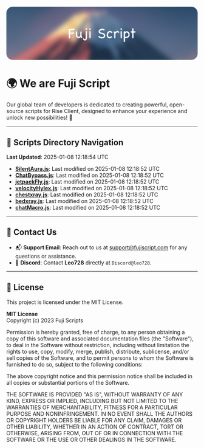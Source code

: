 ![Banner](.github/b.webp)

# 🌍 **We are Fuji Script**

Our global team of developers is dedicated to creating powerful, open-source scripts for Rise Client, designed to enhance your experience and unlock new possibilities! 🌟

---
<!-- SCRIPTS_NAVIGATION_START -->
## 📂 **Scripts Directory Navigation**

**Last Updated**: 2025-01-08 12:18:54 UTC

- **[SilentAura.js](scripts/SilentAura.js)**: Last modified on 2025-01-08 12:18:52 UTC
- **[ChatBypass.js](scripts/ChatBypass.js)**: Last modified on 2025-01-08 12:18:52 UTC
- **[jetpackFly.js](scripts/jetpackFly.js)**: Last modified on 2025-01-08 12:18:52 UTC
- **[velocityHylex.js](scripts/velocityHylex.js)**: Last modified on 2025-01-08 12:18:52 UTC
- **[chestxray.js](scripts/chestxray.js)**: Last modified on 2025-01-08 12:18:52 UTC
- **[bedxray.js](scripts/bedxray.js)**: Last modified on 2025-01-08 12:18:52 UTC
- **[chatMacro.js](scripts/chatMacro.js)**: Last modified on 2025-01-08 12:18:52 UTC

<!-- SCRIPTS_NAVIGATION_END -->

---

## 💬 **Contact Us**  
- 📬 **Support Email**: Reach out to us at [support@fujiscript.com](mailto:support@fujiscript.com) for any questions or assistance.  
- 💬 **Discord**: Contact **Leo728** directly at `Discord@leo728`.

---

## 📜 **License**

This project is licensed under the MIT License.  

**MIT License**  
Copyright (c) 2023 Fuji Scripts  

Permission is hereby granted, free of charge, to any person obtaining a copy of this software and associated documentation files (the "Software"), to deal in the Software without restriction, including without limitation the rights to use, copy, modify, merge, publish, distribute, sublicense, and/or sell copies of the Software, and to permit persons to whom the Software is furnished to do so, subject to the following conditions:  

The above copyright notice and this permission notice shall be included in all copies or substantial portions of the Software.  

THE SOFTWARE IS PROVIDED "AS IS", WITHOUT WARRANTY OF ANY KIND, EXPRESS OR IMPLIED, INCLUDING BUT NOT LIMITED TO THE WARRANTIES OF MERCHANTABILITY, FITNESS FOR A PARTICULAR PURPOSE AND NONINFRINGEMENT. IN NO EVENT SHALL THE AUTHORS OR COPYRIGHT HOLDERS BE LIABLE FOR ANY CLAIM, DAMAGES OR OTHER LIABILITY, WHETHER IN AN ACTION OF CONTRACT, TORT OR OTHERWISE, ARISING FROM, OUT OF OR IN CONNECTION WITH THE SOFTWARE OR THE USE OR OTHER DEALINGS IN THE SOFTWARE.  
